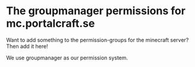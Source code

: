 The groupmanager permissions for mc.portalcraft.se
===========

Want to add something to the permission-groups for the minecraft server? Then add it here!

We use groupmanager as our permission system.
